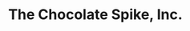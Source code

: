 ---
title: "The Chocolate Spike, Inc."
url: /blacksburg/the-chocolate-spike-inc/
shop: confectionery
---
